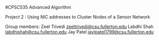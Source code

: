 #CPSC535 Advanced Algorithm

Project 2 : Using NIC addresses to Cluster Nodes of a Sensor Network

Group members:
Zeel Trivedi zeeltrivedi@csu.fullerton.edu
Labdhi Shah labdhishah@csu.fullerton.edu
Jay Patel jaylpatel1799@csu.fullerton.edu
